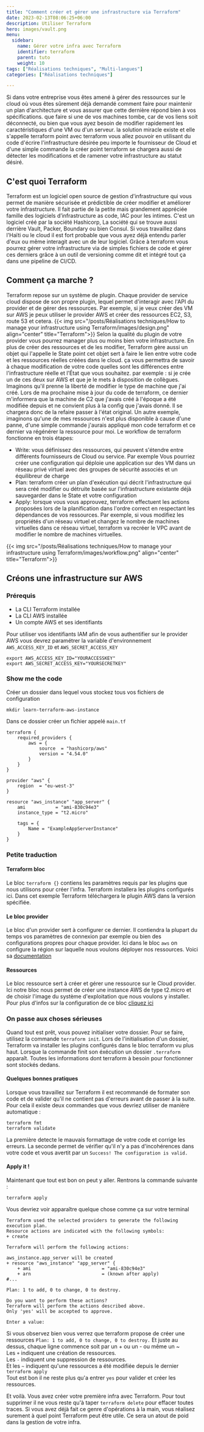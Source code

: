 ```yaml
---
title: "Comment créer et gérer une infrastructure via Terraform"
date: 2023-02-13T08:06:25+06:00
description: Utiliser Terraform
hero: images/vault.png
menu:
  sidebar:
    name: Gérer votre infra avec Terraform
    identifier: terraform
    parent: tuto
    weight: 10
tags: ["Réalisations techniques", "Multi-langues"]
categories: ["Réalisations techniques"]

---
```


Si dans votre entreprise vous êtes amené à gérer des ressources sur le cloud où vous êtes sûrement déjà demandé comment faire pour maintenir un plan d'architecture et vous assurer que cette dernière répond bien à vos spécifications. que faire si une de vos machines tombe, car de vos liens soit déconnecté, ou bien que vous ayez besoin de modifier rapidement les caractéristiques d'une VM ou d'un serveur. la solution miracle existe et elle s'appelle terraform point avec terraform vous allez pouvoir en utilisant du code d'écrire l'infrastructure désirée peu importe le fournisseur de Cloud et d'une simple commande la créer point terraform se chargera aussi de détecter les modifications et de ramener votre infrastructure au statut désiré. 

## C'est quoi Terraform

Terraform est un logiciel open source de gestion d'infrastructure qui vous permet de manière sécurisée et prédictible de créer modifier et améliorer votre infrastructure. Il fait partie de la petite mais grandement appréciée famille des logiciels d’infrastructure as code, IAC pour les intimes. C'est un logiciel créé par la société Hashicorp, La société qui se trouve aussi derrière Vault, Packer, Boundary ou bien Consul. Si vous travaillez dans l'Haïti ou le cloud il est fort probable que vous ayez déjà entendu parler d'eux ou même interagit avec un de leur logiciel. Grâce à 
terraform vous pourrez gérer votre infrastructure via de simples fichiers de code et gérer ces derniers grâce à un outil de versioning comme dit et intégré tout ça dans une pipeline de CI/CD. 

## Comment ça marche ?

Terraform repose sur un système de plugin. Chaque provider de service cloud dispose de son propre plugin, lequel permet d'interagir avec l'API du provider et de gérer des ressources. Par exemple, si je veux créer des VM sur AWS je peux utiliser le provider AWS et créer des ressources EC2, S3, route 53 et cetera.
{{< img src="/posts/Réalisations techniques/How to manage your infrastructure using Terraform/images/design.png" align="center" title="Terraform">}}
Selon la qualité du plugin de votre provider vous pourrez manager plus ou moins bien votre infrastructure.  En plus de créer des ressources et de les modifier, Terraform gère aussi un objet qui l'appelle le State point cet objet sert à faire le lien entre votre code et les ressources réelles créées dans le cloud. ça vous permettra de savoir à chaque modification de votre code quelles sont les différences entre l'infrastructure réelle et l'État que vous souhaitez. par exemple : si je crée un de ces deux sur AWS et que je le mets à disposition de collègues. Imaginons qu'il prenne la liberté de modifier le type de machine que j'ai créé. Lors de ma prochaine mise à jour du code de terraform, ce dernier m'informera que la machine de C2 que j'avais créé à l'époque a été modifiée depuis et ne convient plus à la config que j'avais donné. Il se chargera donc de la refaire passer à l'état original. Un autre exemple, imaginons qu'une de mes ressources n'est plus disponible à cause d'une panne, d'une simple commande j'aurais appliqué mon code terraform et ce dernier va régénérer la ressource pour moi.
Le workflow de terraform fonctionne en trois étapes:
- Write: vous définissez des ressources, qui peuvent s'étendre entre différents fournisseurs de Cloud ou service. Par exemple Vous pourriez créer une configuration qui déploie une application sur des VM dans un réseau privé virtuel avec des groupes de sécurité associés et un équilibreur de charge
- Plan: terraform créer un plan d'exécution qui décrit l'infrastructure qui sera créé modifier ou détruite basée sur l'infrastructure existante déjà sauvegarder dans le State et votre configuration
- Apply:  lorsque vous vous approuvez, terraform effectuent les actions proposées lors de la planification dans l'ordre correct en respectant les dépendances de vos ressources. Par exemple, si vous modifiez les propriétés d'un réseau virtuel et changez le nombre de machines virtuelles dans ce réseau virtuel, terraform va recréer le VPC avant de modifier le nombre de machines virtuelles.

{{< img src="/posts/Réalisations techniques/How to manage your infrastructure using Terraform/images/workflow.png" align="center" title="Terraform">}}

## Créons une infrastructure sur AWS

### Prérequis

- La CLI Terraform installée
- La CLI AWS installée
- Un compte AWS et ses identifiants

Pour utiliser vos identifiants IAM afin de vous authentifier sur le provider AWS vous devrez paramétrer la variable d'environnement `AWS_ACCESS_KEY_ID` et `AWS_SECRET_ACCESS_KEY`

    export AWS_ACCESS_KEY_ID="YOURACCESSKEY"
    export AWS_SECRET_ACCESS_KEY="YOURSECRETKEY"

### Show me the code

Créer un dossier dans lequel vous stockez tous vos fichiers de configuration
    
    mkdir learn-terraform-aws-instance

Dans ce dossier créer un fichier appelé `main.tf`

    terraform {
        required_providers {
            aws = {
                source  = "hashicorp/aws"
                version = "4.54.0"
            }
        }
    }

    provider "aws" {
        region  = "eu-west-3"
    }

    resource "aws_instance" "app_server" {
        ami           = "ami-830c94e3"
        instance_type = "t2.micro"

        tags = {
            Name = "ExampleAppServerInstance"
        }
    }

### Petite traduction
 
#### Terraform bloc
Le bloc `terraform {}` contiens les paramètres requis par les plugins que nous utilisons pour créer l'infra. Terraform installera les plugins configurés ici.
Dans cet exemple Terraform téléchargera le plugin AWS dans la version spécifiée.

#### Le bloc provider
Le bloc d'un provider sert à configurer ce dernier. Il contiendra la plupart du temps vos paramètres de connexion par exemple ou bien des configurations propres pour chaque provider. Ici dans le bloc `aws` on configure la région sur laquelle nous voulons déployer nos ressources. 
Voici sa [documentation](https://registry.terraform.io/providers/hashicorp/aws/latest/docs)

#### Ressources 
Le bloc ressource sert à créer et gérer une ressource sur le Cloud provider. Ici notre bloc nous permet de créer une instance AWS de type t2.micro et de choisir l'image du système d'exploitation que nous voulons y installer.
Pour plus d'infos sur la configuration de ce bloc [cliquez ici](https://registry.terraform.io/providers/hashicorp/aws/latest/docs/resources/instance)

### On passe aux choses sérieuses

Quand tout est prêt, vous pouvez initialiser votre dossier. Pour se faire, utilisez la commande `terraform init`.
Lors de l'initialisation d'un dossier, Terraform va installer les plugins configurés dans le bloc terraform vu plus haut. 
Lorsque la commande finit son éxécution un dossier `.terraform` apparaît. Toutes les informations dont terraform à besoin pour fonctionner sont stockés dedans.

#### Quelques bonnes pratiques

Lorsque vous travaillez sur Terraform il est recommandé de formater son code et de valider qu'il ne contient pas d'erreurs avant de passer à la suite. Pour cela il existe deux commandes que vous devriez utiliser de manière automatique :

    terraform fmt
    terraform validate

La première detecte le mauvais formattage de votre code et corrige les erreurs. La seconde permet de vérifier qu'il n'y a pas d'incohérences dans votre code et vous avertit par un `Success! The configuration is valid.`

#### Apply it !

Maintenant que tout est bon on peut y aller.
Rentrons la commande suivante :

    terraform apply

Vous devriez voir apparaître quelque chose comme ça sur votre terminal

    Terraform used the selected providers to generate the following execution plan.
    Resource actions are indicated with the following symbols:
    + create

    Terraform will perform the following actions:

    aws_instance.app_server will be created
    + resource "aws_instance" "app_server" {
        + ami                          = "ami-830c94e3"
        + arn                          = (known after apply)
    #...

    Plan: 1 to add, 0 to change, 0 to destroy.

    Do you want to perform these actions?
    Terraform will perform the actions described above.
    Only 'yes' will be accepted to approve.

    Enter a value:

Si vous observez bien vous verrez que terraform propose de créer une ressources `Plan: 1 to add, 0 to change, 0 to destroy.`
Et juste au dessus, chaque ligne commence soit par un + ou un - ou même un ~  
Les `+` indiquent une création de ressources.  
Les `-` indiquent une suppression de ressources.  
Et les `~` indiquent qu'une ressources a été modifiée depuis le dernier `terraform apply`  
Tout est bon il ne reste plus qu'a entrer `yes` pour valider et créer les ressources.

Et voilà. Vous avez créer votre première infra avec Terraform.
Pour tout supprimer il ne vous reste qu'à taper `terraform delete` pour effacer toutes traces.
Si vous avez déjà fait ce genre d'opérations à la main, vous réalisez surement à quel point Terraform peut être utile.
Ce sera un atout de poid dans la gestion de votre infra.